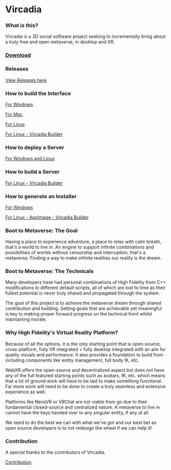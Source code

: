 # Vircadia 

### What is this?

Vircadia is a 3D social software project seeking to incrementally bring about a truly free and open metaverse, in desktop and XR.

### [Download](https://vircadia.com/download-vircadia/)

### Releases

[View Releases here](https://github.com/vircadia/vircadia/releases/)

### How to build the Interface

[For Windows](https://github.com/vircadia/vircadia/blob/master/BUILD_WIN.md)

[For Mac](https://github.com/vircadia/vircadia/blob/master/BUILD_OSX.md)

[For Linux](https://github.com/vircadia/vircadia/blob/master/BUILD_LINUX.md)

[For Linux - Vircadia Builder](https://github.com/vircadia/vircadia-builder)

### How to deploy a Server

[For Windows and Linux](https://vircadia.com/deploy-a-server/)

### How to build a Server

[For Linux - Vircadia Builder](https://github.com/vircadia/vircadia-builder)

### How to generate an Installer

[For Windows](https://github.com/vircadia/vircadia/blob/master/INSTALLER.md)

[For Linux - AppImage - Vircadia Builder](https://github.com/vircadia/vircadia-builder/blob/master/README.md#building-appimages)

### Boot to Metaverse: The Goal

Having a place to experience adventure, a place to relax with calm breath, that's a world to live in. An engine to support infinite combinations and possibilities of worlds without censorship and interruption, that's a metaverse. Finding a way to make infinite realities our reality is the dream.

### Boot to Metaverse: The Technicals

Many developers have had personal combinations of High Fidelity from C++ modifications to different default scripts, all of which are lost to time as their fullest potential is never truly shared and propagated through the system.

The goal of this project is to achieve the metaverse dream through shared contribution and building. Setting goals that are achievable yet meaningful is key to making proper forward progress on the technical front whilst maintaining morale.

### Why High Fidelity's Virtual Reality Platform?

Because of all the options, it is the only starting point that is open-source, cross-platform, fully VR integrated + fully desktop integrated with an aim for quality visuals and performance. It also provides a foundation to build from including components like entity management, full body IK, etc.

WebXR offers the open-source and decentralized aspect but does not have any of the full featured starting points such as avatars, IK, etc. which means that a lot of ground work will have to be laid to make something functional. Far more work will need to be done to create a truly seamless and extensive experience as well.

Platforms like NeosVR or VRChat are not viable from go due to their fundamental closed-source and centralized nature. A metaverse to live in cannot have the keys handed over to any singular entity, if any at all.

We need to do the best we can with what we've got and our best bet as open source developers is to not redesign the wheel if we can help it!

### Contribution

A special thanks to the contributors of Vircadia.

[Contribution](CONTRIBUTING.md)
